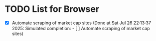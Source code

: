 # TODO List for Browser

- [x] Automate scraping of market cap sites  (Done at Sat Jul 26 22:13:37 2025: Simulated completion: - [ ] Automate scraping of market cap sites)